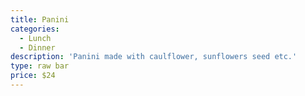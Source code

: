 ```yaml
---
title: Panini
categories:
  - Lunch
  - Dinner
description: 'Panini made with caulflower, sunflowers seed etc.'
type: raw bar
price: $24
---
```


